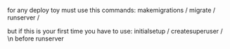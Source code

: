 for any deploy toy must use this commands:
makemigrations /
migrate /
runserver /

but if this is your first time you have to use:
initialsetup /
createsuperuser / \n
before runserver
